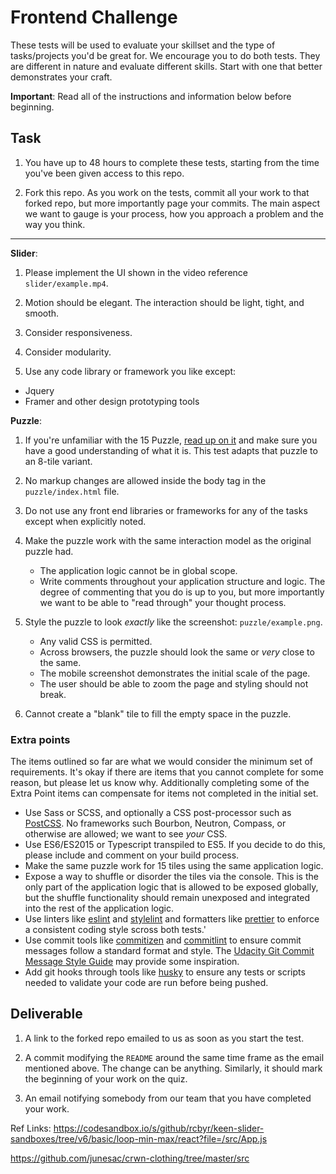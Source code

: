 # Frontend Challenge

These tests will be used to evaluate your skillset and the type of tasks/projects you'd be great for. We encourage you to do both tests. They are different in nature and evaluate different skills. Start with one that better demonstrates your craft.

**Important**: Read all of the instructions and information below before beginning.

## Task

1. You have up to 48 hours to complete these tests, starting from the time you've been given access to this repo.

2. Fork this repo. As you work on the tests, commit all your work to that forked repo, but more importantly page your commits. The main aspect we want to gauge is your process, how you approach a problem and the way you think.

---

**Slider**:

1. Please implement the UI shown in the video reference `slider/example.mp4`.

2. Motion should be elegant. The interaction should be light, tight, and smooth.

3. Consider responsiveness.

4. Consider modularity.

5. Use any code library or framework you like except:

- Jquery
- Framer and other design prototyping tools

**Puzzle**:

1. If you're unfamiliar with the 15 Puzzle, [read up on it](https://en.wikipedia.org/wiki/15_puzzle) and make sure you have a good understanding of what it is. This test adapts that puzzle to an 8-tile variant.

2. No markup changes are allowed inside the body tag in the `puzzle/index.html` file.

3. Do not use any front end libraries or frameworks for any of the tasks except when explicitly noted.

4. Make the puzzle work with the same interaction model as the original puzzle had.

   - The application logic cannot be in global scope.
   - Write comments throughout your application structure and logic. The degree of commenting that you do is up to you, but more importantly we want to be able to "read through" your thought process.

5. Style the puzzle to look _exactly_ like the screenshot: `puzzle/example.png`.

   - Any valid CSS is permitted.
   - Across browsers, the puzzle should look the same or _very_ close to the same.
   - The mobile screenshot demonstrates the initial scale of the page.
   - The user should be able to zoom the page and styling should not break.

6. Cannot create a "blank" tile to fill the empty space in the puzzle.

### Extra points

The items outlined so far are what we would consider the minimum set of requirements. It's okay if there are items that you cannot complete for some reason, but please let us know why. Additionally completing some of the Extra Point items can compensate for items not completed in the initial set.

- Use Sass or SCSS, and optionally a CSS post-processor such as [PostCSS](https://github.com/postcss/postcss). No frameworks such Bourbon, Neutron, Compass, or otherwise are allowed; we want to see _your_ CSS.
- Use ES6/ES2015 or Typescript transpiled to ES5. If you decide to do this, please include and comment on your build process.
- Make the same puzzle work for 15 tiles using the same application logic.
- Expose a way to shuffle or disorder the tiles via the console. This is the only part of the application logic that is allowed to be exposed globally, but the shuffle functionality should remain unexposed and integrated into the rest of the application logic.
- Use linters like [eslint](https://github.com/eslint/eslint) and [stylelint](https://github.com/stylelint/stylelint) and formatters like [prettier](https://github.com/prettier/prettier) to enforce a consistent coding style scross both tests.'
- Use commit tools like [commitizen](https://github.com/commitizen/cz-cli) and [commitlint](https://github.com/conventional-changelog/commitlint) to ensure commit messages follow a standard format and style. The [Udacity Git Commit Message Style Guide](https://udacity.github.io/git-styleguide/) may provide some inspiration.
- Add git hooks through tools like [husky](https://github.com/typicode/husky) to ensure any tests or scripts needed to validate your code are run before being pushed.

## Deliverable

1. A link to the forked repo emailed to us as soon as you start the test.

2. A commit modifying the `README` around the same time frame as the email mentioned above. The change can be anything. Similarly, it should mark the beginning of your work on the quiz.

3. An email notifying somebody from our team that you have completed your work.

Ref Links:
https://codesandbox.io/s/github/rcbyr/keen-slider-sandboxes/tree/v6/basic/loop-min-max/react?file=/src/App.js

https://github.com/junesac/crwn-clothing/tree/master/src
